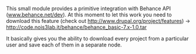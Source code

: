 This small module provides a primitive integration with Behance API (www.behance.net/dev).
At this moment to let this work you need to download this feature (check out http://www.drupal.org/project/features) -> http://code.nois3lab.it/behance/behance_basic-7.x-1.0.tar

It basically gives you the ability to download every project from a particular user and save each of them in a separate node.